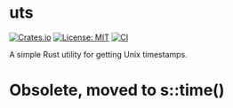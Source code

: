 # uts

[![Crates.io](https://img.shields.io/crates/v/uts)](https://crates.io/crates/uts)
[![License: MIT](https://img.shields.io/badge/License-MIT-yellow.svg)](https://opensource.org/licenses/MIT)
[![CI](https://github.com/rustcrate/uts/actions/workflows/ci.yml/badge.svg)](https://github.com/rustcrate/uts/actions)

A simple Rust utility for getting Unix timestamps.

# Obsolete, moved to s::time()
